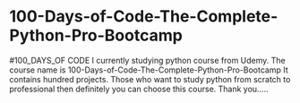 # 100-Days-of-Code-The-Complete-Python-Pro-Bootcamp
#100_DAYS_OF CODE
I currently studying python course from Udemy.
The course name is 100-Days-of-Code-The-Complete-Python-Pro-Bootcamp
It contains hundred projects.
Those who want to study python from scratch to professional then definitely you can choose this course.
Thank you.....
